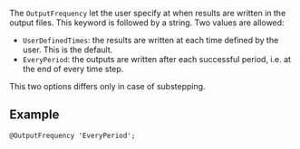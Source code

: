 The `OutputFrequency` let the user specify at when results are written
in the output files. This keyword is followed by a string. Two values
are allowed:

- `UserDefinedTimes`: the results are written at each time defined by
  the user. This is the default.
- `EveryPeriod`: the outputs are written after each successful
  period, i.e. at the end of every time step.

This two options differs only in case of substepping.

## Example

~~~~ {.cpp}
@OutputFrequency 'EveryPeriod';
~~~~
